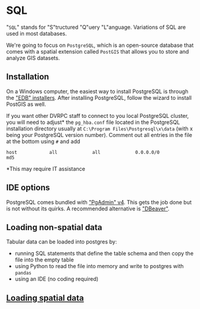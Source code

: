 # SQL

"`SQL`" stands for "S"tructured "Q"uery "L"anguage. Variations of SQL are used in most databases.

We're going to focus on `PostgreSQL`, which is an open-source database that comes with a spatial extension called `PostGIS` that allows you to store and analyze GIS datasets.

## Installation

On a Windows computer, the easiest way to install PostgreSQL is through the ["EDB" installers](https://www.postgresql.org/download/windows/). After installing PostgreSQL, follow the wizard to install PostGIS as well.

If you want other DVRPC staff to connect to you local PostgreSQL cluster, you will need to adjust* the `pg_hba.conf` file located in the PostgreSQL installation directory usually at `C:\Program Files\Postgresql\x\data` (with x being your PostgreSQL version number).  Comment out all entries in the file at the bottom using `#` and add
```
host            all             all             0.0.0.0/0            md5
```
*This may require IT assistance

## IDE options

PostgreSQL comes bundled with ["PgAdmin" v4](https://www.pgadmin.org/). This gets the job done but is not without its quirks. A recommended alternative is ["DBeaver"](https://dbeaver.io/).

## Loading non-spatial data

Tabular data can be loaded into postgres by:

- running SQL statements that define the table schema and then copy the file into the empty table
- using Python to read the file into memory and write to postgres with `pandas`
- using an IDE (no coding required)

## [Loading spatial data](spatial_data.md#loading_spatial_data)